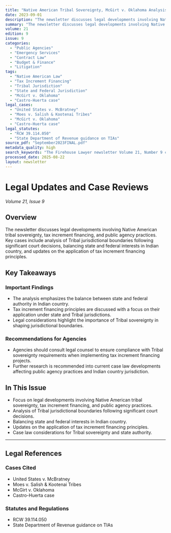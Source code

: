 ```yaml
---
title: "Native American Tribal Sovereignty, McGirt v. Oklahoma Analysis, and Tax Increment Financing"
date: 2023-09-01
description: "The newsletter discusses legal developments involving Native American tribal sovereignty, tax increment financing, and public agency practices. Key cases include analysis of Tribal jurisdictional boundaries following significant court decisions, balancing state and federal interests in Indian country, and updates on the application of tax increment financing principles."
summary: "The newsletter discusses legal developments involving Native American tribal sovereignty, tax increment financing, and public agency practices. Key cases include analysis of Tribal jurisdictional boundaries following significant court decisions, balancing state and federal interests in Indian country, and updates on the application of tax increment financing principles."
volume: 21
edition: 9
issue: 9
categories:
  - "Public Agencies"
  - "Emergency Services"
  - "Contract Law"
  - "Budget & Finance"
  - "Litigation"
tags:
  - "Native American Law"
  - "Tax Increment Financing"
  - "Tribal Jurisdiction"
  - "State and Federal Jurisdiction"
  - "McGirt v. Oklahoma"
  - "Castro-Huerta case"
legal_cases:
  - "United States v. McBratney"
  - "Moes v. Salish & Kootenai Tribes"
  - "McGirt v. Oklahoma"
  - "Castro-Huerta case"
legal_statutes:
  - "RCW 39.114.050"
  - "State Department of Revenue guidance on TIAs"
source_pdf: "September2023FINAL.pdf"
metadata_quality: high
search_keywords: "The Firehouse Lawyer newsletter Volume 21, Number 9 covers legal developments involving Native American tribal sovereignty, tax increment financing, and public agency practices. Key cases include anal..."
processed_date: 2025-08-22
layout: newsletter
---
```


# Legal Updates and Case Reviews

*Volume 21, Issue 9*

## Overview

The newsletter discusses legal developments involving Native American tribal sovereignty, tax increment financing, and public agency practices. Key cases include analysis of Tribal jurisdictional boundaries following significant court decisions, balancing state and federal interests in Indian country, and updates on the application of tax increment financing principles.

## Key Takeaways

### Important Findings

- The analysis emphasizes the balance between state and federal authority in Indian country.
- Tax increment financing principles are discussed with a focus on their application under state and Tribal jurisdictions.
- Legal considerations highlight the importance of Tribal sovereignty in shaping jurisdictional boundaries.

### Recommendations for Agencies

- Agencies should consult legal counsel to ensure compliance with Tribal sovereignty requirements when implementing tax increment financing projects.
- Further research is recommended into current case law developments affecting public agency practices and Indian country jurisdiction.

## In This Issue

- Focus on legal developments involving Native American tribal sovereignty, tax increment financing, and public agency practices.
- Analysis of Tribal jurisdictional boundaries following significant court decisions.
- Balancing state and federal interests in Indian country.
- Updates on the application of tax increment financing principles.
- Case law considerations for Tribal sovereignty and state authority.

---

## Legal References

### Cases Cited

- United States v. McBratney
- Moes v. Salish & Kootenai Tribes
- McGirt v. Oklahoma
- Castro-Huerta case

### Statutes and Regulations

- RCW 39.114.050
- State Department of Revenue guidance on TIAs

